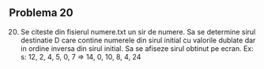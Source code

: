 ## Problema 20

20. Se citeste din fisierul numere.txt un sir de numere. Sa se determine 
sirul destinatie D care contine numerele din sirul initial cu valorile dublate dar 
in ordine inversa din sirul initial. Sa se afiseze sirul obtinut pe ecran.
Ex: s: 12, 2, 4, 5, 0, 7 => 14, 0, 10, 8, 4, 24
